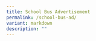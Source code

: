```yaml
---
title: School Bus Advertisement
permalink: /school-bus-ad/
variant: markdown
description: ""
---
```

